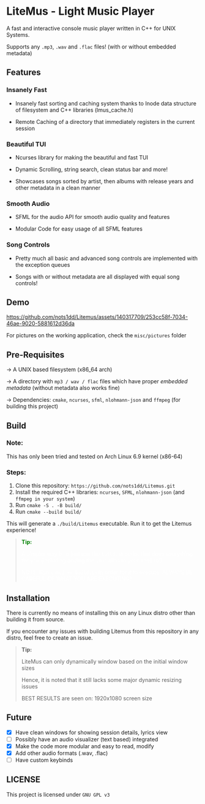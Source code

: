 # LiteMus - Light Music Player

A fast and interactive console music player written in C++ for UNIX Systems.

Supports any `.mp3`, `.wav` and `.flac` files! (with or without embedded metadata)

## Features

### Insanely Fast

* Insanely fast sorting and caching system thanks to Inode data structure of filesystem and C++ libraries (lmus_cache.h)

* Remote Caching of a directory that immediately registers in the current session

### Beautiful TUI

* Ncurses library for making the beautiful and fast TUI

* Dynamic Scrolling, string search, clean status bar and more!

* Showcases songs sorted by artist, then albums with release years and other metadata in a clean manner

### Smooth Audio

* SFML for the audio API for smooth audio quality and features

* Modular Code for easy usage of all SFML features

### Song Controls

* Pretty much all basic and advanced song controls are implemented with the exception queues

* Songs with or without metadata are all displayed with equal song controls!

## Demo

https://github.com/nots1dd/Litemus/assets/140317709/253cc58f-7034-46ae-9020-5881612d36da

For pictures on the working application, check the `misc/pictures` folder


## Pre-Requisites

-> A UNIX based filesystem (x86_64 arch)

-> A directory with `mp3 / wav / flac` files which have proper *embedded metadata* (without metadata also works fine)

-> Dependencies: `cmake`, `ncurses`, `sfml`, `nlohmann-json` and `ffmpeg` (for building this project)

## Build

### Note:

This has only been tried and tested on Arch Linux 6.9 kernel (x86-64)

### Steps:

1. Clone this repository: `https://github.com/nots1dd/Litemus.git`
2. Install the required C++ libraries: `ncurses`, `SFML`, `nlohmann-json` (and `ffmpeg in your system`)
3. Run `cmake -S . -B build/`
4. Run `cmake --build build/`

This will generate a `./build/Litemus` executable. Run it to get the Litemus experience!

> <span style="color: green;"><strong>Tip:</strong></span>
> 
> <span style="color: white;">A simpler way is to just use the <code>build.sh</code> script that does everything for you (including adding the <code>lmus</code> alias to your shell rc!)</span>
> 
> <span style="color: white;">NOTE: Run <code>chmod +x build.sh</code> in order for it to execute. ALWAYS BE CAREFUL OF WHAT YOU ARE EXECUTING!!</span>


## Installation

There is currently no means of installing this on any Linux distro other than building it from source.

If you encounter any issues with building Litemus from this repository in any distro, feel free to create an issue.

> **Tip:**
> 
> LiteMus can only dynamically window based on the initial window sizes 
> 
> Hence, it is noted that it still lacks some major dynamic resizing issues
> 
> BEST RESULTS are seen on: 1920x1080 screen size 

## Future

- [x] Have clean windows for showing session details, lyrics view
- [ ] Possibly have an audio visualizer (text based) integrated
- [x] Make the code more modular and easy to read, modify
- [x] Add other audio formats (.wav, .flac)
- [ ] Have custom keybinds

## LICENSE

This project is licensed under `GNU GPL v3`
